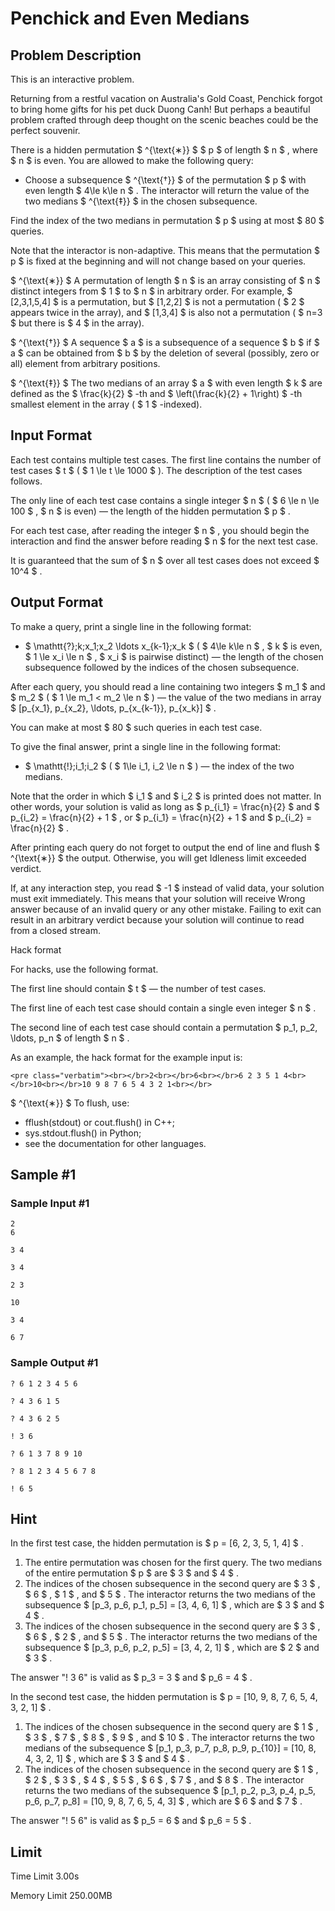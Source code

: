 # Penchick and Even Medians

## Problem Description

This is an interactive problem.

Returning from a restful vacation on Australia's Gold Coast, Penchick forgot to bring home gifts for his pet duck Duong Canh! But perhaps a beautiful problem crafted through deep thought on the scenic beaches could be the perfect souvenir.

There is a hidden permutation $ ^{\text{∗}} $ $ p $ of length $ n $ , where $ n $ is even. You are allowed to make the following query:

- Choose a subsequence $ ^{\text{†}} $ of the permutation $ p $ with even length $ 4\le k\le n $ . The interactor will return the value of the two medians $ ^{\text{‡}} $ in the chosen subsequence.

Find the index of the two medians in permutation $ p $ using at most $ 80 $ queries.

Note that the interactor is non-adaptive. This means that the permutation $ p $ is fixed at the beginning and will not change based on your queries.

 $ ^{\text{∗}} $ A permutation of length $ n $ is an array consisting of $ n $ distinct integers from $ 1 $ to $ n $ in arbitrary order. For example, $ [2,3,1,5,4] $ is a permutation, but $ [1,2,2] $ is not a permutation ( $ 2 $ appears twice in the array), and $ [1,3,4] $ is also not a permutation ( $ n=3 $ but there is $ 4 $ in the array).

 $ ^{\text{†}} $ A sequence $ a $ is a subsequence of a sequence $ b $ if $ a $ can be obtained from $ b $ by the deletion of several (possibly, zero or all) element from arbitrary positions.

 $ ^{\text{‡}} $ The two medians of an array $ a $ with even length $ k $ are defined as the $ \frac{k}{2} $ -th and $ \left(\frac{k}{2} + 1\right) $ -th smallest element in the array ( $ 1 $ -indexed).

## Input Format

Each test contains multiple test cases. The first line contains the number of test cases $ t $ ( $ 1 \le t \le 1000 $ ). The description of the test cases follows.

The only line of each test case contains a single integer $ n $ ( $ 6 \le n \le 100 $ , $ n $ is even) — the length of the hidden permutation $ p $ .

For each test case, after reading the integer $ n $ , you should begin the interaction and find the answer before reading $ n $ for the next test case.

It is guaranteed that the sum of $ n $ over all test cases does not exceed $ 10^4 $ .

## Output Format

To make a query, print a single line in the following format:

- $ \mathtt{?}\;k\;x_1\;x_2 \ldots x_{k-1}\;x_k $ ( $ 4\le k\le n $ , $ k $ is even, $ 1 \le x_i \le n $ , $ x_i $ is pairwise distinct) — the length of the chosen subsequence followed by the indices of the chosen subsequence.

After each query, you should read a line containing two integers $ m_1 $ and $ m_2 $ ( $ 1 \le m_1 < m_2 \le n $ ) — the value of the two medians in array $ [p_{x_1}, p_{x_2}, \ldots, p_{x_{k-1}}, p_{x_k}] $ .

You can make at most $ 80 $ such queries in each test case.

To give the final answer, print a single line in the following format:

- $ \mathtt{!}\;i_1\;i_2 $ ( $ 1\le i_1, i_2 \le n $ ) — the index of the two medians.

Note that the order in which $ i_1 $ and $ i_2 $ is printed does not matter. In other words, your solution is valid as long as $ p_{i_1} = \frac{n}{2} $ and $ p_{i_2} = \frac{n}{2} + 1 $ , or $ p_{i_1} = \frac{n}{2} + 1 $ and $ p_{i_2} = \frac{n}{2} $ .

After printing each query do not forget to output the end of line and flush $ ^{\text{∗}} $ the output. Otherwise, you will get Idleness limit exceeded verdict.

If, at any interaction step, you read $ -1 $ instead of valid data, your solution must exit immediately. This means that your solution will receive Wrong answer because of an invalid query or any other mistake. Failing to exit can result in an arbitrary verdict because your solution will continue to read from a closed stream.

Hack format

For hacks, use the following format.

The first line should contain $ t $ — the number of test cases.

The first line of each test case should contain a single even integer $ n $ .

The second line of each test case should contain a permutation $ p_1, p_2, \ldots, p_n $ of length $ n $ .

As an example, the hack format for the example input is:

```
<pre class="verbatim"><br></br>2<br></br>6<br></br>6 2 3 5 1 4<br></br>10<br></br>10 9 8 7 6 5 4 3 2 1<br></br>
```

 $ ^{\text{∗}} $ To flush, use:

- fflush(stdout) or cout.flush() in C++;
- sys.stdout.flush() in Python;
- see the documentation for other languages.

## Sample #1

### Sample Input #1

```
2
6

3 4

3 4

2 3

10

3 4

6 7
```

### Sample Output #1

```
? 6 1 2 3 4 5 6

? 4 3 6 1 5

? 4 3 6 2 5

! 3 6

? 6 1 3 7 8 9 10

? 8 1 2 3 4 5 6 7 8

! 6 5
```

## Hint

In the first test case, the hidden permutation is $ p = [6, 2, 3, 5, 1, 4] $ .

1. The entire permutation was chosen for the first query. The two medians of the entire permutation $ p $ are $ 3 $ and $ 4 $ .
2. The indices of the chosen subsequence in the second query are $ 3 $ , $ 6 $ , $ 1 $ , and $ 5 $ . The interactor returns the two medians of the subsequence $ [p_3, p_6, p_1, p_5] = [3, 4, 6, 1] $ , which are $ 3 $ and $ 4 $ .
3. The indices of the chosen subsequence in the second query are $ 3 $ , $ 6 $ , $ 2 $ , and $ 5 $ . The interactor returns the two medians of the subsequence $ [p_3, p_6, p_2, p_5] = [3, 4, 2, 1] $ , which are $ 2 $ and $ 3 $ .

The answer "! 3 6" is valid as $ p_3 = 3 $ and $ p_6 = 4 $ .

In the second test case, the hidden permutation is $ p = [10, 9, 8, 7, 6, 5, 4, 3, 2, 1] $ .

1. The indices of the chosen subsequence in the second query are $ 1 $ , $ 3 $ , $ 7 $ , $ 8 $ , $ 9 $ , and $ 10 $ . The interactor returns the two medians of the subsequence $ [p_1, p_3, p_7, p_8, p_9, p_{10}] = [10, 8, 4, 3, 2, 1] $ , which are $ 3 $ and $ 4 $ .
2. The indices of the chosen subsequence in the second query are $ 1 $ , $ 2 $ , $ 3 $ , $ 4 $ , $ 5 $ , $ 6 $ , $ 7 $ , and $ 8 $ . The interactor returns the two medians of the subsequence $ [p_1, p_2, p_3, p_4, p_5, p_6, p_7, p_8] = [10, 9, 8, 7, 6, 5, 4, 3] $ , which are $ 6 $ and $ 7 $ .

The answer "! 5 6" is valid as $ p_5 = 6 $ and $ p_6 = 5 $ .

## Limit



Time Limit
3.00s

Memory Limit
250.00MB